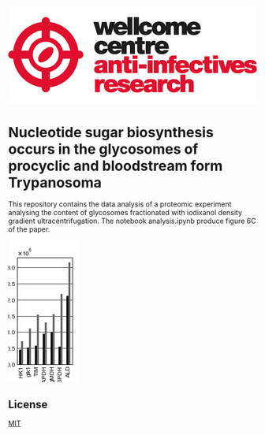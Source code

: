 ![title](static/wcar.png)
# Nucleotide sugar biosynthesis occurs in the glycosomes of procyclic and bloodstream form Trypanosoma

This repository contains the data analysis of a proteomic experiment analysing the content of glycosomes fractionated with iodixanol density gradient ultracentrifugation. The notebook analysis.ipynb produce figure 6C of the paper.

![fig1](notebooks/FigX3_c.png?raw=true)


## License
[MIT](https://choosealicense.com/licenses/mit/)
